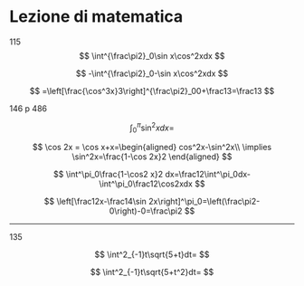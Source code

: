# Lezione di matematica


115
$$
\int^{\frac\pi2}_0\sin x\cos^2xdx
$$

$$
-\int^{\frac\pi2}_0-\sin x\cos^2xdx
$$

$$
=\left[\frac{\cos^3x}3\right]^{\frac\pi2}_00+\frac13=\frac13
$$


146 p 486

$$
\int^{\pi}_0 \sin^2 xdx=
$$


$$
\cos 2x = \cos x+x=\begin{aligned}
cos^2x-\sin^2x\\
\implies \sin^2x=\frac{1-\cos 2x}2
\end{aligned}
$$


$$
\int^\pi_0\frac{1-\cos2 x}2 dx=\frac12\int^\pi_0dx-\int^\pi_0\frac12\cos2xdx
$$

$$
\left[\frac12x-\frac14\sin 2x\right]^\pi_0=\left(\frac\pi2-0\right)-0=\frac\pi2
$$

---


135

$$
\int^2_{-1}t\sqrt{5+t}dt=
$$


$$
\int^2_{-1}t\sqrt{5+t^2}dt=
$$
<!--stackedit_data:
eyJoaXN0b3J5IjpbLTk2MjI4NTU0NCw4ODcwMDYxOTddfQ==
-->
